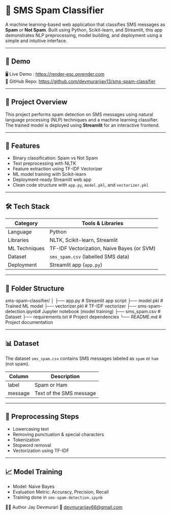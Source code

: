 # 📩 SMS Spam Classifier

A machine learning-based web application that classifies SMS messages as **Spam** or **Not Spam**. Built using Python, Scikit-learn, and Streamlit, this app demonstrates NLP preprocessing, model building, and deployment using a simple and intuitive interface.

---

## 🚀 Demo

🖥️ Live Demo : https://render-esc.onrender.com  
📂 GitHub Repo: https://github.com/devmurarijay13/sms-spam-classifier

---

## 📌 Project Overview

This project performs spam detection on SMS messages using natural language processing (NLP) techniques and a machine learning classifier. The trained model is deployed using **Streamlit** for an interactive frontend.

---

## 🧠 Features

- Binary classification: Spam vs Not Spam
- Text preprocessing with NLTK
- Feature extraction using TF-IDF Vectorizer
- ML model training with Scikit-learn
- Deployment-ready Streamlit web app
- Clean code structure with `app.py`, `model.pkl`, and `vectorizer.pkl`

---

## 🛠️ Tech Stack

| Category          | Tools & Libraries                          |
|-------------------|---------------------------------------------|
| Language          | Python                                      |
| Libraries         | NLTK, Scikit-learn, Streamlit               |
| ML Techniques     | TF-IDF Vectorization, Naive Bayes (or SVM) |
| Dataset           | `sms_spam.csv` (labelled SMS data)         |
| Deployment        | Streamlit app (`app.py`)                    |

---

## 📁 Folder Structure

sms-spam-classifier/
│
├── app.py # Streamlit app script
├── model.pkl # Trained ML model
├── vectorizer.pkl # TF-IDF vectorizer
├── sms-spam-detection.ipynb# Jupyter notebook (model training)
├── sms_spam.csv # Dataset
├── requirements.txt # Project dependencies
└── README.md # Project documentation


---

## 📊 Dataset

The dataset `sms_spam.csv` contains SMS messages labeled as `spam` or `ham` (not spam).

| Column     | Description                  |
|------------|------------------------------|
| label      | Spam or Ham                  |
| message    | Text of the SMS message      |

---

## 🔎 Preprocessing Steps

- Lowercasing text
- Removing punctuation & special characters
- Tokenization
- Stopword removal
- Vectorization using TF-IDF

---

## 📈 Model Training

- Model: Naive Bayes
- Evaluation Metric: Accuracy, Precision, Recall
- Training done in `sms-spam-detection.ipynb`

🙋‍♂️ Author
Jay Devmurari
📧 devmurarijay66@gmail.com
